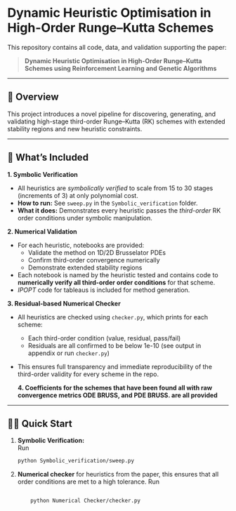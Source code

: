 # Dynamic Heuristic Optimisation in High-Order Runge–Kutta Schemes

This repository contains all code, data, and validation supporting the paper:

> **Dynamic Heuristic Optimisation in High-Order Runge–Kutta Schemes using Reinforcement Learning and Genetic Algorithms**

---

## 📄 Overview

This project introduces a novel pipeline for discovering, generating, and validating high-stage third-order Runge–Kutta (RK) schemes with extended stability regions and new heuristic constraints.

---

## 🔬 What’s Included

**1. Symbolic Verification**  
- All heuristics are *symbolically verified* to scale from 15 to 30 stages (increments of 3) at only polynomial cost.
- **How to run:** See `sweep.py` in the `Symbolic_verification` folder.  
- **What it does:** Demonstrates every heuristic passes the *third-order* RK order conditions under symbolic manipulation.

**2. Numerical Validation**  
- For each heuristic, notebooks are provided:
  - Validate the method on 1D/2D Brusselator PDEs
  - Confirm third-order convergence numerically
  - Demonstrate extended stability regions
- Each notebook is named by the heuristic tested and contains code to **numerically verify all third-order order conditions** for that scheme.
- *IPOPT* code for tableaus is included for method generation.

**3. Residual-based Numerical Checker**  
- All heuristics are checked using `checker.py`, which prints for each scheme:
    - Each third-order condition (value, residual, pass/fail)
    - Residuals are all confirmed to be below 1e-10 (see output in appendix or run `checker.py`)
- This ensures full transparency and immediate reproducibility of the third-order validity for every scheme in the repo.

  **4. Coefficients for the schemes that have been found all with raw convergence metrics ODE BRUSS, and PDE BRUSS. are all provided**
  

---

## 🏃‍♂️ Quick Start

1. **Symbolic Verification:**  
   Run  
   ```bash
   python Symbolic_verification/sweep.py
2. **Numerical checker** for heuristics from the paper, this ensures that all order conditions are met to a high tolerance.
     Run
   
   ```bash
   
       python Numerical Checker/checker.py
